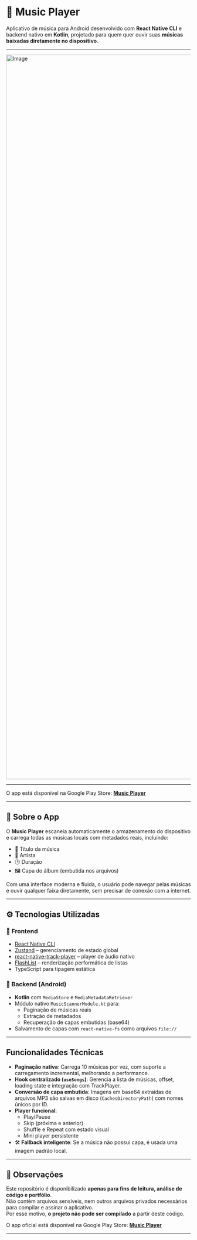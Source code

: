 # 🎵 Music Player

Aplicativo de música para Android desenvolvido com **React Native CLI** e backend nativo em **Kotlin**, projetado para quem quer ouvir suas **músicas baixadas diretamente no dispositivo**.

---

<img width="3500" height="1969" alt="Image" src="https://github.com/user-attachments/assets/b3b5d885-bfd8-4ae3-b8e8-d7d51a5ebdb4" /> <br>

---

O app está disponível na Google Play Store: [**Music Player**](https://play.google.com/store/apps/details?id=com.musicplayerapp&pcampaignid=web_share)

---

## 📱 Sobre o App

O **Music Player** escaneia automaticamente o armazenamento do dispositivo e carrega todas as músicas locais com metadados reais, incluindo:

- 🎵 Título da música  
- 🎤 Artista  
- 🕒 Duração  
- 🖼️ Capa do álbum (embutida nos arquivos)

Com uma interface moderna e fluida, o usuário pode navegar pelas músicas e ouvir qualquer faixa diretamente, sem precisar de conexão com a internet.

---

## ⚙️ Tecnologias Utilizadas

### 🎯 Frontend
- [React Native CLI](https://reactnative.dev/)
- [Zustand](https://github.com/pmndrs/zustand) – gerenciamento de estado global
- [react-native-track-player](https://github.com/doublesymmetry/react-native-track-player) – player de áudio nativo
- [FlashList](https://shopify.github.io/flash-list/) – renderização performática de listas
- TypeScript para tipagem estática

### 🔧 Backend (Android)
- **Kotlin** com `MediaStore` e `MediaMetadataRetriever`
- Módulo nativo `MusicScannerModule.kt` para:
  - Paginação de músicas reais
  - Extração de metadados
  - Recuperação de capas embutidas (base64)
- Salvamento de capas com `react-native-fs` como arquivos `file://` 

---

## Funcionalidades Técnicas

- **Paginação nativa**: Carrega 10 músicas por vez, com suporte a carregamento incremental, melhorando a performance.
- **Hook centralizado (`useSongs`)**: Gerencia a lista de músicas, offset, loading state e integração com TrackPlayer.
- **Conversão de capa embutida**: Imagens em base64 extraídas de arquivos MP3 são salvas em disco (`CachesDirectoryPath`) com nomes únicos por ID.
- **Player funcional**:
  - Play/Pause
  - Skip (próxima e anterior)
  - Shuffle e Repeat com estado visual
  - Mini player persistente
- 🛠️ **Fallback inteligente**: Se a música não possui capa, é usada uma imagem padrão local.

---

## 📄 Observações

Este repositório é disponibilizado **apenas para fins de leitura, análise de código e portfólio**.  
Não contém arquivos sensíveis, nem outros arquivos privados necessários para compilar e assinar o aplicativo.  
Por esse motivo, **o projeto não pode ser compilado** a partir deste código.

O app oficial está disponível na Google Play Store: [**Music Player**](https://play.google.com/store/apps/details?id=com.musicplayerapp&pcampaignid=web_share)

---
